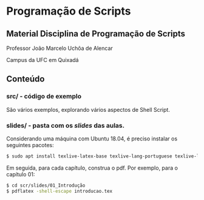 
# Programação de Scripts 

## Material Disciplina de Programação de Scripts

Professor João Marcelo Uchôa de Alencar

Campus da UFC em Quixadá

## Conteúdo

### src/ - código de exemplo
São vários exemplos, explorando vários aspectos de Shell Script.

### slides/ - pasta com os _slides_ das aulas. 
Considerando uma máquina com Ubuntu 18.04, é preciso instalar os seguintes pacotes:

```bash
$ sudo apt install texlive-latex-base texlive-lang-portuguese texlive-latex-extra python-pygments
```

Em seguida, para cada capítulo, construa o pdf. Por exemplo, para o capítulo 01:

```bash
$ cd scr/slides/01_Introdução
$ pdflatex -shell-escape introducao.tex
```
